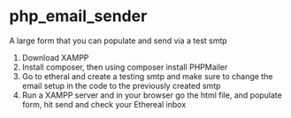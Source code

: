 # php_email_sender
A large form that you can populate and send via a test smtp

1. Download XAMPP
2. Install composer, then using composer install PHPMailer
3. Go to etheral and create a testing smtp and make sure to change the email setup in the code to the previously created smtp
4. Run a XAMPP server and in your browser go the html file, and populate form, hit send and check your Ethereal inbox

